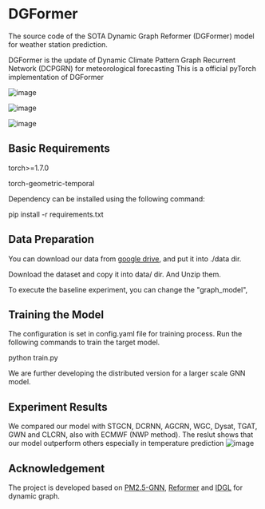 # DGFormer
The source code of the SOTA Dynamic Graph Reformer (DGFormer) model for weather station prediction.

DGFormer is the update of Dynamic Climate Pattern Graph Recurrent Network (DCPGRN) for meteorological forecasting
This is a official pyTorch implementation of DGFormer

![image](https://user-images.githubusercontent.com/44642002/236671358-363ebabf-0477-4258-97b8-39fd6904a005.png)

![image](https://user-images.githubusercontent.com/44642002/236467448-15e556f8-d9b8-4407-8bb0-8c5373b827eb.png)

![image](https://github.com/xzwbsz/DGFormer/assets/44642002/952995c0-8784-4766-bc2b-7ecbc35b0e23)



## Basic Requirements
torch>=1.7.0

torch-geometric-temporal

Dependency can be installed using the following command:

pip install -r requirements.txt

## Data Preparation
You can download our data from [google drive](https://blog.csdn.net/zhn11/article/details/128899461?spm=1001.2014.3001.5502), and put it into ./data dir.

Download the dataset and copy it into data/ dir. And Unzip them.

To execute the baseline experiment, you can change the "graph_model", 

## Training the Model
The configuration is set in config.yaml file for training process. Run the following commands to train the target model.

python train.py

We are further developing the distributed version for a larger scale GNN model.

## Experiment Results
We compared our model with STGCN, DCRNN, AGCRN, WGC, Dysat, TGAT, GWN and CLCRN, also with ECMWF (NWP method). The reslut shows that our model outperform others especially in temperature prediction
![image](https://github.com/xzwbsz/DGFormer/assets/44642002/42dfd789-9b2a-4bd5-bf1d-a87159f15950)



## Acknowledgement
The project is developed based on [PM2.5-GNN](https://github.com/shuowang-ai/PM2.5-GNN), [Reformer](https://github.com/google/trax/blob/master/trax/models/reformer/reformer.py) and [IDGL](https://github.com/hugochan/IDGL) for dynamic graph.



